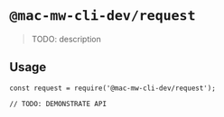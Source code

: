 # `@mac-mw-cli-dev/request`

> TODO: description

## Usage

```
const request = require('@mac-mw-cli-dev/request');

// TODO: DEMONSTRATE API
```
